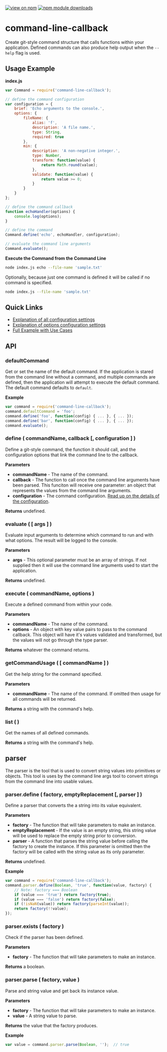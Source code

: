 [![view on npm](http://img.shields.io/npm/v/command-line-callback.svg)](https://www.npmjs.org/package/command-line-callback)
[![npm module downloads](http://img.shields.io/npm/dt/command-line-callback.svg)](https://www.npmjs.org/package/command-line-callback)

# command-line-callback

Create git-style command structure that calls functions within your application. Defined commands can also produce help output when the `--help` flag is used.

## Usage Example

**index.js**

```js
var Command = require('command-line-callback');

// define the command configuration
var configuration = {
    brief: 'Echo arguments to the console.',
    options: {
        fileName: {
            alias: 'f',
            description: 'A file name.',
            type: String,
            required: true
        },
        min: {
            description: 'A non-negative integer.',
            type: Number,
            transform: function(value) {
                return Math.round(value);
            },
            validate: function(value) {
                return value >= 0;
            }
        }
    }
};

// define the command callback
function echoHandler(options) {
    console.log(options);
}

// define the command
Command.define('echo', echoHandler, configuration);

// evaluate the command line arguments
Command.evaluate();
```

**Execute the Command from the Command Line**

```sh
node index.js echo --file-name 'sample.txt'
```

Optionally, because just one command is defined it will be called if no command is specified.

```sh
node index.js --file-name 'sample.txt'
```

## Quick Links

- [Explanation of all configuration settings](readme/command-config.md)
- [Explanation of options configuration settings](readme/command-config-options.md)
- [Full Example with Use Cases](readme/math-example.md)

## API

### defaultCommand

Get or set the name of the default command. If the application is stared from the command line without a command, and  multiple commands are defined, then the application will attempt to execute the default command. The default command defaults to `default`.

**Example**

```js
var command = require('command-line-callback');
command.defaultCommand = 'foo';
command.define('foo', function(config) { ... }, { ... });
command.define('bar', function(config) { ... }, { ... });
command.evaluate();
```

### define ( commandName, callback [, configuration ] )

Define a git-style command, the function it should call, and the configuration options that link the command line to the callback.

**Parameters**

- **commandName** - The name of the command.
- **callback** - The function to call once the command line arguments have been parsed. This funciton will receive one parameter: an object that represents the values from the command line arguments.
- **configuration** - The command configuration. [Read up on the details of the configuration](readme/command-config.md).

**Returns** undefined.

### evaluate ( [ args ] )

Evaluate input arguments to determine which command to run and with what options. The result will be logged to the console.

**Parameters**

- **args** - This optional parameter must be an array of strings. If not supplied then it will use the command line arguments used to start the application.

**Returns** undefined.

### execute ( commandName, options )

Execute a defined command from within your code.

**Parameters**

- **commandName** - The name of the command.
- **options** - An object with key value pairs to pass to the command callback. This object will have it's values validated and transformed, but the values will not go through the type parser.
 
**Returns** whatever the command returns.

### getCommandUsage ( [ commandName ] )

Get the help string for the command specified.

**Parameters**

- **commandName** - The name of the command. If omitted then usage for all commands will be returned.
 
**Returns** a string with the command's help.

### list ( )

Get the names of all defined commands.
 
**Returns** a string with the command's help.

## parser

The parser is the tool that is used to convert string values into primitives or objects. This tool is uses by the command line args tool to convert strings from the command line into usable values.

### parser.define ( factory, emptyReplacement [, parser ] )

Define a parser that converts the a string into its value equivalent.

**Parameters**

- **factory** - The function that will take parameters to make an instance.
- **emptyReplacement** - If the value is an empty string, this string value will be used to replace the empty string prior to conversion.
- **parser** - A function that parses the string value before calling the factory to create the instance. If this parameter is omitted then the factory will be called with the string value as its only parameter.

**Returns** undefined.

**Example**

```js
var command = require('command-line-callback');
command.parser.define(Boolean, 'true', function(value, factory) {
    // Note: factory === Boolean
    if (value === 'true') return factory(true);
    if (value === 'false') return factory(false);
    if (!isNaN(value)) return factory(parseInt(value));
    return factory(!!value);
});
```

### parser.exists ( factory )

Check if the parser has been defined.

**Parameters**

- **factory** - The function that will take parameters to make an instance.

**Returns** a boolean.

### parser.parse ( factory, value )

Parse and string value and get back its instance value.

**Parameters**

- **factory** - The function that will take parameters to make an instance.
- **value** - A string value to parse.

**Returns** the value that the factory produces.

**Example**

```js
var value = command.parser.parse(Boolean, '');  // true
```